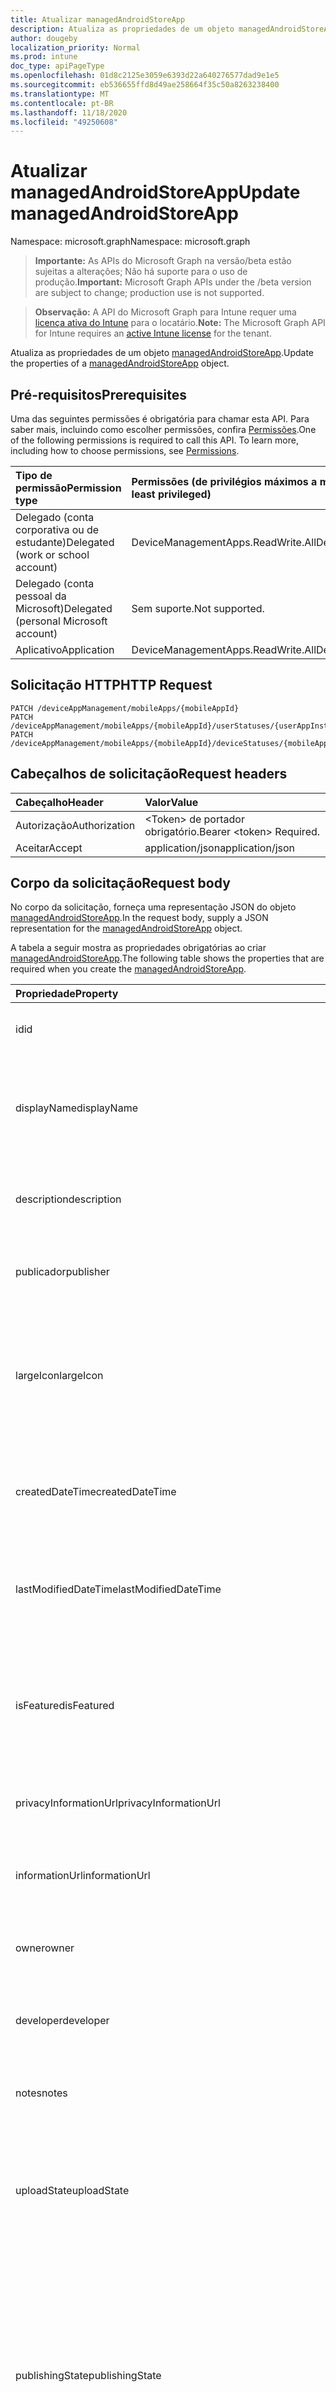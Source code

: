 ```yaml
---
title: Atualizar managedAndroidStoreApp
description: Atualiza as propriedades de um objeto managedAndroidStoreApp.
author: dougeby
localization_priority: Normal
ms.prod: intune
doc_type: apiPageType
ms.openlocfilehash: 01d8c2125e3059e6393d22a640276577dad9e1e5
ms.sourcegitcommit: eb536655ffd8d49ae258664f35c50a8263238400
ms.translationtype: MT
ms.contentlocale: pt-BR
ms.lasthandoff: 11/18/2020
ms.locfileid: "49250608"
---
```

# <a name="update-managedandroidstoreapp"></a><span data-ttu-id="bb7c5-103">Atualizar managedAndroidStoreApp</span><span class="sxs-lookup"><span data-stu-id="bb7c5-103">Update managedAndroidStoreApp</span></span>

<span data-ttu-id="bb7c5-104">Namespace: microsoft.graph</span><span class="sxs-lookup"><span data-stu-id="bb7c5-104">Namespace: microsoft.graph</span></span>

> <span data-ttu-id="bb7c5-105">**Importante:** As APIs do Microsoft Graph na versão/beta estão sujeitas a alterações; Não há suporte para o uso de produção.</span><span class="sxs-lookup"><span data-stu-id="bb7c5-105">**Important:** Microsoft Graph APIs under the /beta version are subject to change; production use is not supported.</span></span>

> <span data-ttu-id="bb7c5-106">**Observação:** A API do Microsoft Graph para Intune requer uma [licença ativa do Intune](https://go.microsoft.com/fwlink/?linkid=839381) para o locatário.</span><span class="sxs-lookup"><span data-stu-id="bb7c5-106">**Note:** The Microsoft Graph API for Intune requires an [active Intune license](https://go.microsoft.com/fwlink/?linkid=839381) for the tenant.</span></span>

<span data-ttu-id="bb7c5-107">Atualiza as propriedades de um objeto [managedAndroidStoreApp](../resources/intune-apps-managedandroidstoreapp.md).</span><span class="sxs-lookup"><span data-stu-id="bb7c5-107">Update the properties of a [managedAndroidStoreApp](../resources/intune-apps-managedandroidstoreapp.md) object.</span></span>

## <a name="prerequisites"></a><span data-ttu-id="bb7c5-108">Pré-requisitos</span><span class="sxs-lookup"><span data-stu-id="bb7c5-108">Prerequisites</span></span>
<span data-ttu-id="bb7c5-p101">Uma das seguintes permissões é obrigatória para chamar esta API. Para saber mais, incluindo como escolher permissões, confira [Permissões](/graph/permissions-reference).</span><span class="sxs-lookup"><span data-stu-id="bb7c5-p101">One of the following permissions is required to call this API. To learn more, including how to choose permissions, see [Permissions](/graph/permissions-reference).</span></span>

|<span data-ttu-id="bb7c5-111">Tipo de permissão</span><span class="sxs-lookup"><span data-stu-id="bb7c5-111">Permission type</span></span>|<span data-ttu-id="bb7c5-112">Permissões (de privilégios máximos a mínimos)</span><span class="sxs-lookup"><span data-stu-id="bb7c5-112">Permissions (from most to least privileged)</span></span>|
|:---|:---|
|<span data-ttu-id="bb7c5-113">Delegado (conta corporativa ou de estudante)</span><span class="sxs-lookup"><span data-stu-id="bb7c5-113">Delegated (work or school account)</span></span>|<span data-ttu-id="bb7c5-114">DeviceManagementApps.ReadWrite.All</span><span class="sxs-lookup"><span data-stu-id="bb7c5-114">DeviceManagementApps.ReadWrite.All</span></span>|
|<span data-ttu-id="bb7c5-115">Delegado (conta pessoal da Microsoft)</span><span class="sxs-lookup"><span data-stu-id="bb7c5-115">Delegated (personal Microsoft account)</span></span>|<span data-ttu-id="bb7c5-116">Sem suporte.</span><span class="sxs-lookup"><span data-stu-id="bb7c5-116">Not supported.</span></span>|
|<span data-ttu-id="bb7c5-117">Aplicativo</span><span class="sxs-lookup"><span data-stu-id="bb7c5-117">Application</span></span>|<span data-ttu-id="bb7c5-118">DeviceManagementApps.ReadWrite.All</span><span class="sxs-lookup"><span data-stu-id="bb7c5-118">DeviceManagementApps.ReadWrite.All</span></span>|

## <a name="http-request"></a><span data-ttu-id="bb7c5-119">Solicitação HTTP</span><span class="sxs-lookup"><span data-stu-id="bb7c5-119">HTTP Request</span></span>
<!-- {
  "blockType": "ignored"
}
-->
``` http
PATCH /deviceAppManagement/mobileApps/{mobileAppId}
PATCH /deviceAppManagement/mobileApps/{mobileAppId}/userStatuses/{userAppInstallStatusId}/app
PATCH /deviceAppManagement/mobileApps/{mobileAppId}/deviceStatuses/{mobileAppInstallStatusId}/app
```

## <a name="request-headers"></a><span data-ttu-id="bb7c5-120">Cabeçalhos de solicitação</span><span class="sxs-lookup"><span data-stu-id="bb7c5-120">Request headers</span></span>
|<span data-ttu-id="bb7c5-121">Cabeçalho</span><span class="sxs-lookup"><span data-stu-id="bb7c5-121">Header</span></span>|<span data-ttu-id="bb7c5-122">Valor</span><span class="sxs-lookup"><span data-stu-id="bb7c5-122">Value</span></span>|
|:---|:---|
|<span data-ttu-id="bb7c5-123">Autorização</span><span class="sxs-lookup"><span data-stu-id="bb7c5-123">Authorization</span></span>|<span data-ttu-id="bb7c5-124">&lt;Token&gt; de portador obrigatório.</span><span class="sxs-lookup"><span data-stu-id="bb7c5-124">Bearer &lt;token&gt; Required.</span></span>|
|<span data-ttu-id="bb7c5-125">Aceitar</span><span class="sxs-lookup"><span data-stu-id="bb7c5-125">Accept</span></span>|<span data-ttu-id="bb7c5-126">application/json</span><span class="sxs-lookup"><span data-stu-id="bb7c5-126">application/json</span></span>|

## <a name="request-body"></a><span data-ttu-id="bb7c5-127">Corpo da solicitação</span><span class="sxs-lookup"><span data-stu-id="bb7c5-127">Request body</span></span>
<span data-ttu-id="bb7c5-128">No corpo da solicitação, forneça uma representação JSON do objeto [managedAndroidStoreApp](../resources/intune-apps-managedandroidstoreapp.md).</span><span class="sxs-lookup"><span data-stu-id="bb7c5-128">In the request body, supply a JSON representation for the [managedAndroidStoreApp](../resources/intune-apps-managedandroidstoreapp.md) object.</span></span>

<span data-ttu-id="bb7c5-129">A tabela a seguir mostra as propriedades obrigatórias ao criar [managedAndroidStoreApp](../resources/intune-apps-managedandroidstoreapp.md).</span><span class="sxs-lookup"><span data-stu-id="bb7c5-129">The following table shows the properties that are required when you create the [managedAndroidStoreApp](../resources/intune-apps-managedandroidstoreapp.md).</span></span>

|<span data-ttu-id="bb7c5-130">Propriedade</span><span class="sxs-lookup"><span data-stu-id="bb7c5-130">Property</span></span>|<span data-ttu-id="bb7c5-131">Tipo</span><span class="sxs-lookup"><span data-stu-id="bb7c5-131">Type</span></span>|<span data-ttu-id="bb7c5-132">Descrição</span><span class="sxs-lookup"><span data-stu-id="bb7c5-132">Description</span></span>|
|:---|:---|:---|
|<span data-ttu-id="bb7c5-133">id</span><span class="sxs-lookup"><span data-stu-id="bb7c5-133">id</span></span>|<span data-ttu-id="bb7c5-134">String</span><span class="sxs-lookup"><span data-stu-id="bb7c5-134">String</span></span>|<span data-ttu-id="bb7c5-135">Chave da entidade.</span><span class="sxs-lookup"><span data-stu-id="bb7c5-135">Key of the entity.</span></span> <span data-ttu-id="bb7c5-136">Herdado de [mobileApp](../resources/intune-shared-mobileapp.md)</span><span class="sxs-lookup"><span data-stu-id="bb7c5-136">Inherited from [mobileApp](../resources/intune-shared-mobileapp.md)</span></span>|
|<span data-ttu-id="bb7c5-137">displayName</span><span class="sxs-lookup"><span data-stu-id="bb7c5-137">displayName</span></span>|<span data-ttu-id="bb7c5-138">String</span><span class="sxs-lookup"><span data-stu-id="bb7c5-138">String</span></span>|<span data-ttu-id="bb7c5-139">O título do aplicativo importado ou definido pelo administrador.</span><span class="sxs-lookup"><span data-stu-id="bb7c5-139">The admin provided or imported title of the app.</span></span> <span data-ttu-id="bb7c5-140">Herdado de [mobileApp](../resources/intune-shared-mobileapp.md)</span><span class="sxs-lookup"><span data-stu-id="bb7c5-140">Inherited from [mobileApp](../resources/intune-shared-mobileapp.md)</span></span>|
|<span data-ttu-id="bb7c5-141">description</span><span class="sxs-lookup"><span data-stu-id="bb7c5-141">description</span></span>|<span data-ttu-id="bb7c5-142">String</span><span class="sxs-lookup"><span data-stu-id="bb7c5-142">String</span></span>|<span data-ttu-id="bb7c5-143">A descrição do aplicativo.</span><span class="sxs-lookup"><span data-stu-id="bb7c5-143">The description of the app.</span></span> <span data-ttu-id="bb7c5-144">Herdado de [mobileApp](../resources/intune-shared-mobileapp.md)</span><span class="sxs-lookup"><span data-stu-id="bb7c5-144">Inherited from [mobileApp](../resources/intune-shared-mobileapp.md)</span></span>|
|<span data-ttu-id="bb7c5-145">publicador</span><span class="sxs-lookup"><span data-stu-id="bb7c5-145">publisher</span></span>|<span data-ttu-id="bb7c5-146">String</span><span class="sxs-lookup"><span data-stu-id="bb7c5-146">String</span></span>|<span data-ttu-id="bb7c5-147">O publicador do aplicativo.</span><span class="sxs-lookup"><span data-stu-id="bb7c5-147">The publisher of the app.</span></span> <span data-ttu-id="bb7c5-148">Herdado de [mobileApp](../resources/intune-shared-mobileapp.md)</span><span class="sxs-lookup"><span data-stu-id="bb7c5-148">Inherited from [mobileApp](../resources/intune-shared-mobileapp.md)</span></span>|
|<span data-ttu-id="bb7c5-149">largeIcon</span><span class="sxs-lookup"><span data-stu-id="bb7c5-149">largeIcon</span></span>|[<span data-ttu-id="bb7c5-150">mimeContent</span><span class="sxs-lookup"><span data-stu-id="bb7c5-150">mimeContent</span></span>](../resources/intune-shared-mimecontent.md)|<span data-ttu-id="bb7c5-151">O ícone grande, a ser exibido nos detalhes do aplicativo e usado para o carregamento do ícone.</span><span class="sxs-lookup"><span data-stu-id="bb7c5-151">The large icon, to be displayed in the app details and used for upload of the icon.</span></span> <span data-ttu-id="bb7c5-152">Herdado de [mobileApp](../resources/intune-shared-mobileapp.md)</span><span class="sxs-lookup"><span data-stu-id="bb7c5-152">Inherited from [mobileApp](../resources/intune-shared-mobileapp.md)</span></span>|
|<span data-ttu-id="bb7c5-153">createdDateTime</span><span class="sxs-lookup"><span data-stu-id="bb7c5-153">createdDateTime</span></span>|<span data-ttu-id="bb7c5-154">DateTimeOffset</span><span class="sxs-lookup"><span data-stu-id="bb7c5-154">DateTimeOffset</span></span>|<span data-ttu-id="bb7c5-155">A data e a hora da criação do aplicativo.</span><span class="sxs-lookup"><span data-stu-id="bb7c5-155">The date and time the app was created.</span></span> <span data-ttu-id="bb7c5-156">Herdado de [mobileApp](../resources/intune-shared-mobileapp.md)</span><span class="sxs-lookup"><span data-stu-id="bb7c5-156">Inherited from [mobileApp](../resources/intune-shared-mobileapp.md)</span></span>|
|<span data-ttu-id="bb7c5-157">lastModifiedDateTime</span><span class="sxs-lookup"><span data-stu-id="bb7c5-157">lastModifiedDateTime</span></span>|<span data-ttu-id="bb7c5-158">DateTimeOffset</span><span class="sxs-lookup"><span data-stu-id="bb7c5-158">DateTimeOffset</span></span>|<span data-ttu-id="bb7c5-159">A data e a hora que o aplicativo foi modificado pela última vez.</span><span class="sxs-lookup"><span data-stu-id="bb7c5-159">The date and time the app was last modified.</span></span> <span data-ttu-id="bb7c5-160">Herdado de [mobileApp](../resources/intune-shared-mobileapp.md)</span><span class="sxs-lookup"><span data-stu-id="bb7c5-160">Inherited from [mobileApp](../resources/intune-shared-mobileapp.md)</span></span>|
|<span data-ttu-id="bb7c5-161">isFeatured</span><span class="sxs-lookup"><span data-stu-id="bb7c5-161">isFeatured</span></span>|<span data-ttu-id="bb7c5-162">Boolean</span><span class="sxs-lookup"><span data-stu-id="bb7c5-162">Boolean</span></span>|<span data-ttu-id="bb7c5-163">O valor que indica se o aplicativo está marcado como em destaque pelo administrador. Herdado de [mobileApp](../resources/intune-shared-mobileapp.md)</span><span class="sxs-lookup"><span data-stu-id="bb7c5-163">The value indicating whether the app is marked as featured by the admin. Inherited from [mobileApp](../resources/intune-shared-mobileapp.md)</span></span>|
|<span data-ttu-id="bb7c5-164">privacyInformationUrl</span><span class="sxs-lookup"><span data-stu-id="bb7c5-164">privacyInformationUrl</span></span>|<span data-ttu-id="bb7c5-165">String</span><span class="sxs-lookup"><span data-stu-id="bb7c5-165">String</span></span>|<span data-ttu-id="bb7c5-166">A URL da declaração de privacidade.</span><span class="sxs-lookup"><span data-stu-id="bb7c5-166">The privacy statement Url.</span></span> <span data-ttu-id="bb7c5-167">Herdado de [mobileApp](../resources/intune-shared-mobileapp.md)</span><span class="sxs-lookup"><span data-stu-id="bb7c5-167">Inherited from [mobileApp](../resources/intune-shared-mobileapp.md)</span></span>|
|<span data-ttu-id="bb7c5-168">informationUrl</span><span class="sxs-lookup"><span data-stu-id="bb7c5-168">informationUrl</span></span>|<span data-ttu-id="bb7c5-169">String</span><span class="sxs-lookup"><span data-stu-id="bb7c5-169">String</span></span>|<span data-ttu-id="bb7c5-170">A URL de informações adicionais.</span><span class="sxs-lookup"><span data-stu-id="bb7c5-170">The more information Url.</span></span> <span data-ttu-id="bb7c5-171">Herdado de [mobileApp](../resources/intune-shared-mobileapp.md)</span><span class="sxs-lookup"><span data-stu-id="bb7c5-171">Inherited from [mobileApp](../resources/intune-shared-mobileapp.md)</span></span>|
|<span data-ttu-id="bb7c5-172">owner</span><span class="sxs-lookup"><span data-stu-id="bb7c5-172">owner</span></span>|<span data-ttu-id="bb7c5-173">String</span><span class="sxs-lookup"><span data-stu-id="bb7c5-173">String</span></span>|<span data-ttu-id="bb7c5-174">O proprietário do conteúdo.</span><span class="sxs-lookup"><span data-stu-id="bb7c5-174">The owner of the app.</span></span> <span data-ttu-id="bb7c5-175">Herdado de [mobileApp](../resources/intune-shared-mobileapp.md)</span><span class="sxs-lookup"><span data-stu-id="bb7c5-175">Inherited from [mobileApp](../resources/intune-shared-mobileapp.md)</span></span>|
|<span data-ttu-id="bb7c5-176">developer</span><span class="sxs-lookup"><span data-stu-id="bb7c5-176">developer</span></span>|<span data-ttu-id="bb7c5-177">String</span><span class="sxs-lookup"><span data-stu-id="bb7c5-177">String</span></span>|<span data-ttu-id="bb7c5-178">O desenvolvedor do aplicativo.</span><span class="sxs-lookup"><span data-stu-id="bb7c5-178">The developer of the app.</span></span> <span data-ttu-id="bb7c5-179">Herdado de [mobileApp](../resources/intune-shared-mobileapp.md)</span><span class="sxs-lookup"><span data-stu-id="bb7c5-179">Inherited from [mobileApp](../resources/intune-shared-mobileapp.md)</span></span>|
|<span data-ttu-id="bb7c5-180">notes</span><span class="sxs-lookup"><span data-stu-id="bb7c5-180">notes</span></span>|<span data-ttu-id="bb7c5-181">String</span><span class="sxs-lookup"><span data-stu-id="bb7c5-181">String</span></span>|<span data-ttu-id="bb7c5-182">Anotações do aplicativo.</span><span class="sxs-lookup"><span data-stu-id="bb7c5-182">Notes for the app.</span></span> <span data-ttu-id="bb7c5-183">Herdado de [mobileApp](../resources/intune-shared-mobileapp.md)</span><span class="sxs-lookup"><span data-stu-id="bb7c5-183">Inherited from [mobileApp](../resources/intune-shared-mobileapp.md)</span></span>|
|<span data-ttu-id="bb7c5-184">uploadState</span><span class="sxs-lookup"><span data-stu-id="bb7c5-184">uploadState</span></span>|<span data-ttu-id="bb7c5-185">Int32</span><span class="sxs-lookup"><span data-stu-id="bb7c5-185">Int32</span></span>|<span data-ttu-id="bb7c5-186">O estado de upload.</span><span class="sxs-lookup"><span data-stu-id="bb7c5-186">The upload state.</span></span> <span data-ttu-id="bb7c5-187">Os valores possíveis são: 0- `Not Ready` , 1- `Ready` , 2- `Processing` .</span><span class="sxs-lookup"><span data-stu-id="bb7c5-187">Possible values are: 0 - `Not Ready`, 1 - `Ready`, 2 - `Processing`.</span></span> <span data-ttu-id="bb7c5-188">Herdado de [mobileApp](../resources/intune-shared-mobileapp.md)</span><span class="sxs-lookup"><span data-stu-id="bb7c5-188">Inherited from [mobileApp](../resources/intune-shared-mobileapp.md)</span></span>|
|<span data-ttu-id="bb7c5-189">publishingState</span><span class="sxs-lookup"><span data-stu-id="bb7c5-189">publishingState</span></span>|[<span data-ttu-id="bb7c5-190">mobileAppPublishingState</span><span class="sxs-lookup"><span data-stu-id="bb7c5-190">mobileAppPublishingState</span></span>](../resources/intune-apps-mobileapppublishingstate.md)|<span data-ttu-id="bb7c5-191">O estado de publicação do aplicativo.</span><span class="sxs-lookup"><span data-stu-id="bb7c5-191">The publishing state for the app.</span></span> <span data-ttu-id="bb7c5-192">O aplicativo não pode ser assinado, a menos que ele seja publicado.</span><span class="sxs-lookup"><span data-stu-id="bb7c5-192">The app cannot be assigned unless the app is published.</span></span> <span data-ttu-id="bb7c5-193">Herdado de [mobileApp](../resources/intune-shared-mobileapp.md).</span><span class="sxs-lookup"><span data-stu-id="bb7c5-193">Inherited from [mobileApp](../resources/intune-shared-mobileapp.md).</span></span> <span data-ttu-id="bb7c5-194">Os valores possíveis são: `notPublished`, `processing`, `published`.</span><span class="sxs-lookup"><span data-stu-id="bb7c5-194">Possible values are: `notPublished`, `processing`, `published`.</span></span>|
|<span data-ttu-id="bb7c5-195">isAssigned</span><span class="sxs-lookup"><span data-stu-id="bb7c5-195">isAssigned</span></span>|<span data-ttu-id="bb7c5-196">Boolean</span><span class="sxs-lookup"><span data-stu-id="bb7c5-196">Boolean</span></span>|<span data-ttu-id="bb7c5-197">O valor que indica se o aplicativo é atribuído a pelo menos um grupo.</span><span class="sxs-lookup"><span data-stu-id="bb7c5-197">The value indicating whether the app is assigned to at least one group.</span></span> <span data-ttu-id="bb7c5-198">Herdado de [mobileApp](../resources/intune-shared-mobileapp.md)</span><span class="sxs-lookup"><span data-stu-id="bb7c5-198">Inherited from [mobileApp](../resources/intune-shared-mobileapp.md)</span></span>|
|<span data-ttu-id="bb7c5-199">roleScopeTagIds</span><span class="sxs-lookup"><span data-stu-id="bb7c5-199">roleScopeTagIds</span></span>|<span data-ttu-id="bb7c5-200">Coleção de cadeias de caracteres</span><span class="sxs-lookup"><span data-stu-id="bb7c5-200">String collection</span></span>|<span data-ttu-id="bb7c5-201">Lista de IDs de marca de escopo para este aplicativo móvel.</span><span class="sxs-lookup"><span data-stu-id="bb7c5-201">List of scope tag ids for this mobile app.</span></span> <span data-ttu-id="bb7c5-202">Herdado de [mobileApp](../resources/intune-shared-mobileapp.md)</span><span class="sxs-lookup"><span data-stu-id="bb7c5-202">Inherited from [mobileApp](../resources/intune-shared-mobileapp.md)</span></span>|
|<span data-ttu-id="bb7c5-203">dependentAppCount</span><span class="sxs-lookup"><span data-stu-id="bb7c5-203">dependentAppCount</span></span>|<span data-ttu-id="bb7c5-204">Int32</span><span class="sxs-lookup"><span data-stu-id="bb7c5-204">Int32</span></span>|<span data-ttu-id="bb7c5-205">O número total de dependências do aplicativo filho.</span><span class="sxs-lookup"><span data-stu-id="bb7c5-205">The total number of dependencies the child app has.</span></span> <span data-ttu-id="bb7c5-206">Herdado de [mobileApp](../resources/intune-shared-mobileapp.md)</span><span class="sxs-lookup"><span data-stu-id="bb7c5-206">Inherited from [mobileApp](../resources/intune-shared-mobileapp.md)</span></span>|
|<span data-ttu-id="bb7c5-207">supersedingAppCount</span><span class="sxs-lookup"><span data-stu-id="bb7c5-207">supersedingAppCount</span></span>|<span data-ttu-id="bb7c5-208">Int32</span><span class="sxs-lookup"><span data-stu-id="bb7c5-208">Int32</span></span>|<span data-ttu-id="bb7c5-209">O número total de aplicativos que este aplicativo substitui direta ou indiretamente.</span><span class="sxs-lookup"><span data-stu-id="bb7c5-209">The total number of apps this app directly or indirectly supersedes.</span></span> <span data-ttu-id="bb7c5-210">Herdado de [mobileApp](../resources/intune-shared-mobileapp.md)</span><span class="sxs-lookup"><span data-stu-id="bb7c5-210">Inherited from [mobileApp](../resources/intune-shared-mobileapp.md)</span></span>|
|<span data-ttu-id="bb7c5-211">supersededAppCount</span><span class="sxs-lookup"><span data-stu-id="bb7c5-211">supersededAppCount</span></span>|<span data-ttu-id="bb7c5-212">Int32</span><span class="sxs-lookup"><span data-stu-id="bb7c5-212">Int32</span></span>|<span data-ttu-id="bb7c5-213">O número total de aplicativos que este aplicativo está substituindo direta ou indiretamente por.</span><span class="sxs-lookup"><span data-stu-id="bb7c5-213">The total number of apps this app is directly or indirectly superseded by.</span></span> <span data-ttu-id="bb7c5-214">Herdado de [mobileApp](../resources/intune-shared-mobileapp.md)</span><span class="sxs-lookup"><span data-stu-id="bb7c5-214">Inherited from [mobileApp](../resources/intune-shared-mobileapp.md)</span></span>|
|<span data-ttu-id="bb7c5-215">appAvailability</span><span class="sxs-lookup"><span data-stu-id="bb7c5-215">appAvailability</span></span>|[<span data-ttu-id="bb7c5-216">managedAppAvailability</span><span class="sxs-lookup"><span data-stu-id="bb7c5-216">managedAppAvailability</span></span>](../resources/intune-apps-managedappavailability.md)|<span data-ttu-id="bb7c5-217">A disponibilidade do Aplicativo.</span><span class="sxs-lookup"><span data-stu-id="bb7c5-217">The Application's availability.</span></span> <span data-ttu-id="bb7c5-218">Herdado de [managedApp](../resources/intune-apps-managedapp.md).</span><span class="sxs-lookup"><span data-stu-id="bb7c5-218">Inherited from [managedApp](../resources/intune-apps-managedapp.md).</span></span> <span data-ttu-id="bb7c5-219">Os valores possíveis são: `global`, `lineOfBusiness`.</span><span class="sxs-lookup"><span data-stu-id="bb7c5-219">Possible values are: `global`, `lineOfBusiness`.</span></span>|
|<span data-ttu-id="bb7c5-220">version</span><span class="sxs-lookup"><span data-stu-id="bb7c5-220">version</span></span>|<span data-ttu-id="bb7c5-221">String</span><span class="sxs-lookup"><span data-stu-id="bb7c5-221">String</span></span>|<span data-ttu-id="bb7c5-222">A versão do Aplicativo.</span><span class="sxs-lookup"><span data-stu-id="bb7c5-222">The Application's version.</span></span> <span data-ttu-id="bb7c5-223">Herdado de [managedApp](../resources/intune-apps-managedapp.md)</span><span class="sxs-lookup"><span data-stu-id="bb7c5-223">Inherited from [managedApp](../resources/intune-apps-managedapp.md)</span></span>|
|<span data-ttu-id="bb7c5-224">packageId</span><span class="sxs-lookup"><span data-stu-id="bb7c5-224">packageId</span></span>|<span data-ttu-id="bb7c5-225">Cadeia de caracteres</span><span class="sxs-lookup"><span data-stu-id="bb7c5-225">String</span></span>|<span data-ttu-id="bb7c5-226">A ID de pacote do aplicativo.</span><span class="sxs-lookup"><span data-stu-id="bb7c5-226">The app's package ID.</span></span>|
|<span data-ttu-id="bb7c5-227">appStoreUrl</span><span class="sxs-lookup"><span data-stu-id="bb7c5-227">appStoreUrl</span></span>|<span data-ttu-id="bb7c5-228">Cadeia de caracteres</span><span class="sxs-lookup"><span data-stu-id="bb7c5-228">String</span></span>|<span data-ttu-id="bb7c5-229">A AppStoreUrl do Android.</span><span class="sxs-lookup"><span data-stu-id="bb7c5-229">The Android AppStoreUrl.</span></span>|
|<span data-ttu-id="bb7c5-230">minimumSupportedOperatingSystem</span><span class="sxs-lookup"><span data-stu-id="bb7c5-230">minimumSupportedOperatingSystem</span></span>|[<span data-ttu-id="bb7c5-231">androidMinimumOperatingSystem</span><span class="sxs-lookup"><span data-stu-id="bb7c5-231">androidMinimumOperatingSystem</span></span>](../resources/intune-apps-androidminimumoperatingsystem.md)|<span data-ttu-id="bb7c5-232">O valor do sistema operacional mínimo com suporte.</span><span class="sxs-lookup"><span data-stu-id="bb7c5-232">The value for the minimum supported operating system.</span></span>|



## <a name="response"></a><span data-ttu-id="bb7c5-233">Resposta</span><span class="sxs-lookup"><span data-stu-id="bb7c5-233">Response</span></span>
<span data-ttu-id="bb7c5-234">Se tiver êxito, este método retornará o código de resposta `200 OK` e um objeto [managedAndroidStoreApp](../resources/intune-apps-managedandroidstoreapp.md) atualizado no corpo da resposta.</span><span class="sxs-lookup"><span data-stu-id="bb7c5-234">If successful, this method returns a `200 OK` response code and an updated [managedAndroidStoreApp](../resources/intune-apps-managedandroidstoreapp.md) object in the response body.</span></span>

## <a name="example"></a><span data-ttu-id="bb7c5-235">Exemplo</span><span class="sxs-lookup"><span data-stu-id="bb7c5-235">Example</span></span>

### <a name="request"></a><span data-ttu-id="bb7c5-236">Solicitação</span><span class="sxs-lookup"><span data-stu-id="bb7c5-236">Request</span></span>
<span data-ttu-id="bb7c5-237">Este é um exemplo da solicitação.</span><span class="sxs-lookup"><span data-stu-id="bb7c5-237">Here is an example of the request.</span></span>
``` http
PATCH https://graph.microsoft.com/beta/deviceAppManagement/mobileApps/{mobileAppId}
Content-type: application/json
Content-length: 1321

{
  "@odata.type": "#microsoft.graph.managedAndroidStoreApp",
  "displayName": "Display Name value",
  "description": "Description value",
  "publisher": "Publisher value",
  "largeIcon": {
    "@odata.type": "microsoft.graph.mimeContent",
    "type": "Type value",
    "value": "dmFsdWU="
  },
  "isFeatured": true,
  "privacyInformationUrl": "https://example.com/privacyInformationUrl/",
  "informationUrl": "https://example.com/informationUrl/",
  "owner": "Owner value",
  "developer": "Developer value",
  "notes": "Notes value",
  "uploadState": 11,
  "publishingState": "processing",
  "isAssigned": true,
  "roleScopeTagIds": [
    "Role Scope Tag Ids value"
  ],
  "dependentAppCount": 1,
  "supersedingAppCount": 3,
  "supersededAppCount": 2,
  "appAvailability": "lineOfBusiness",
  "version": "Version value",
  "packageId": "Package Id value",
  "appStoreUrl": "https://example.com/appStoreUrl/",
  "minimumSupportedOperatingSystem": {
    "@odata.type": "microsoft.graph.androidMinimumOperatingSystem",
    "v4_0": true,
    "v4_0_3": true,
    "v4_1": true,
    "v4_2": true,
    "v4_3": true,
    "v4_4": true,
    "v5_0": true,
    "v5_1": true,
    "v6_0": true,
    "v7_0": true,
    "v7_1": true,
    "v8_0": true,
    "v8_1": true,
    "v9_0": true
  }
}
```

### <a name="response"></a><span data-ttu-id="bb7c5-238">Resposta</span><span class="sxs-lookup"><span data-stu-id="bb7c5-238">Response</span></span>
<span data-ttu-id="bb7c5-p123">Veja a seguir um exemplo da resposta. Observação: o objeto response mostrado aqui pode estar truncado por motivos de concisão. Todas as propriedades serão retornadas de uma chamada real.</span><span class="sxs-lookup"><span data-stu-id="bb7c5-p123">Here is an example of the response. Note: The response object shown here may be truncated for brevity. All of the properties will be returned from an actual call.</span></span>
``` http
HTTP/1.1 200 OK
Content-Type: application/json
Content-Length: 1493

{
  "@odata.type": "#microsoft.graph.managedAndroidStoreApp",
  "id": "89e7e991-e991-89e7-91e9-e78991e9e789",
  "displayName": "Display Name value",
  "description": "Description value",
  "publisher": "Publisher value",
  "largeIcon": {
    "@odata.type": "microsoft.graph.mimeContent",
    "type": "Type value",
    "value": "dmFsdWU="
  },
  "createdDateTime": "2017-01-01T00:02:43.5775965-08:00",
  "lastModifiedDateTime": "2017-01-01T00:00:35.1329464-08:00",
  "isFeatured": true,
  "privacyInformationUrl": "https://example.com/privacyInformationUrl/",
  "informationUrl": "https://example.com/informationUrl/",
  "owner": "Owner value",
  "developer": "Developer value",
  "notes": "Notes value",
  "uploadState": 11,
  "publishingState": "processing",
  "isAssigned": true,
  "roleScopeTagIds": [
    "Role Scope Tag Ids value"
  ],
  "dependentAppCount": 1,
  "supersedingAppCount": 3,
  "supersededAppCount": 2,
  "appAvailability": "lineOfBusiness",
  "version": "Version value",
  "packageId": "Package Id value",
  "appStoreUrl": "https://example.com/appStoreUrl/",
  "minimumSupportedOperatingSystem": {
    "@odata.type": "microsoft.graph.androidMinimumOperatingSystem",
    "v4_0": true,
    "v4_0_3": true,
    "v4_1": true,
    "v4_2": true,
    "v4_3": true,
    "v4_4": true,
    "v5_0": true,
    "v5_1": true,
    "v6_0": true,
    "v7_0": true,
    "v7_1": true,
    "v8_0": true,
    "v8_1": true,
    "v9_0": true
  }
}
```




